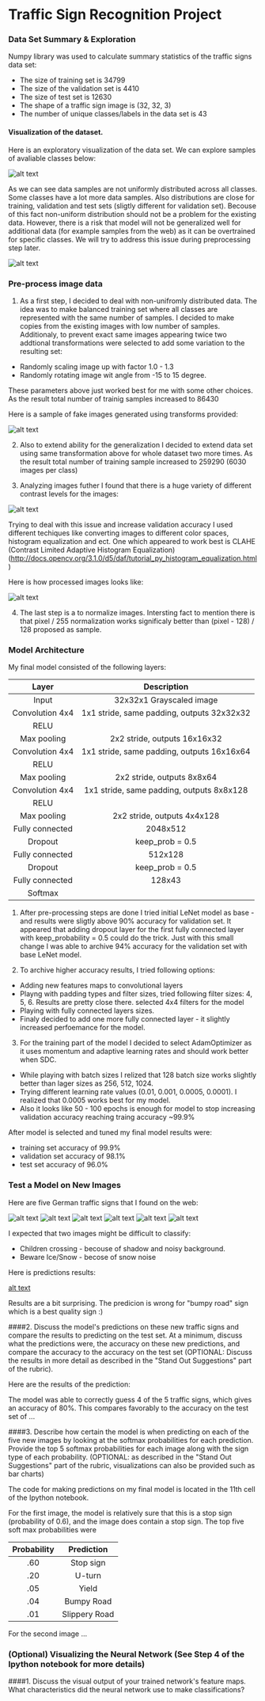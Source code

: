 # Traffic Sign Recognition Project


[//]: # (Image References)

[image1]: ./images/signs_samples.png "Signs sample"
[image2]: ./images/signs_distribution.png "Signs distribution"
[image3]: ./images/transform_samples.png "Transformed images"
[image4]: ./images/samples.png "Samples"
[image5]: ./images/processed_signs.png "Processed signs"
[image6]: ./web_samples/sample1.png "Traffic Sign 1"
[image7]: ./web_samples/sample2.png "Traffic Sign 2"
[image8]: ./web_samples/sample3.png "Traffic Sign 3"
[image9]: ./web_samples/sample4.png "Traffic Sign 4"
[image10]: ./web_samples/sample5.png "Traffic Sign 5"
[image11]: ./web_samples/sample6.png "Traffic Sign 6"
[image12]: ./images/predictions.png "Predictions"
[image13]: ./images/softmax_predictions.png "Softmax predictions"


### Data Set Summary & Exploration

Numpy library was used to calculate summary statistics of the traffic
signs data set:

* The size of training set is 34799
* The size of the validation set is 4410
* The size of test set is 12630
* The shape of a traffic sign image is (32, 32, 3)
* The number of unique classes/labels in the data set is 43

#### Visualization of the dataset.

Here is an exploratory visualization of the data set.  We can explore samples of avaliable classes below:  

![alt text][image1]

As we can see data samples are not uniformly distributed across all classes. Some classes have a lot more data samples. Also distributions are close for training, validation and test sets (sligtly different for validation set). Becouse of this fact non-uniform distribution should not be a problem for the existing data. However, there is a risk that model will not be generalized well for additional data (for example samples from the web) as it can be overtrained for specific classes. We will try to address this issue during preprocessing step later.

![alt text][image2]

### Pre-process image data 

1. As a first step, I decided to deal with non-unifromly distributed data. The idea was to make balanced training set where all classes are represented with the same number of samples. I decided to make copies from the existing images with low number of samples. Additionaly, to prevent exact same images appearing twice two addtional transformations were selected to add some variation to the resulting set:
* Randomly scaling image up with factor 1.0 - 1.3
* Randomly rotating image wit angle from -15 to 15 degree.

 These parameters above just worked best for me with some other choices. 
 As the result total number of trainig samples increased to 86430
 
 Here is a sample of fake images generated using transforms provided:
 
![alt text][image3]

2. Also to extend ability for the generalization I decided to extend data set using same transformation above for whole dataset two more times. As the result total number of training sample increased to 259290 (6030 images per class)

3. Analyzing images futher I found that there is a huge variety of different contrast levels for the images:

![alt text][image4]

 Trying to deal with this issue and increase validation accuracy I used different techiques like converting images to different color    spaces, histogram equalization and ect. One which appeared to work best is CLAHE (Contrast Limited Adaptive Histogram Equalization)(http://docs.opencv.org/3.1.0/d5/daf/tutorial_py_histogram_equalization.html)  
 
 Here is how processed images looks like:

![alt text][image5]

4. The last step is a to normalize images. Intersting fact to mention there is that pixel / 255  normalization works significaly better than (pixel - 128) / 128 proposed as sample.  

### Model Architecture  

My final model consisted of the following layers:

| Layer         		|     Description	        					| 
|:---------------------:|:---------------------------------------------:| 
| Input         		| 32x32x1 Grayscaled image   							| 
| Convolution 4x4     	| 1x1 stride, same padding, outputs 32x32x32 	|
| RELU					|												|
| Max pooling	      	| 2x2 stride,  outputs 16x16x32 |
| Convolution 4x4     	| 1x1 stride, same padding, outputs 16x16x64 	|
| RELU					|												|
| Max pooling	      	| 2x2 stride,  outputs 8x8x64 |
| Convolution 4x4     	| 1x1 stride, same padding, outputs 8x8x128 	|
| RELU					|												|
| Max pooling	      	| 2x2 stride,  outputs 4x4x128 |
| Fully connected		| 2048x512        									|
| Dropout | keep_prob = 0.5        									|
| Fully connected		| 512x128        									|
| Dropout | keep_prob = 0.5        									|
| Fully connected		| 128x43        									|
| Softmax				|       									|

1. After pre-processing steps are done I tried initial LeNet model as base - and results were sligtly above 90% accuracy for validation set. It appeared that adding  dropout layer for the first fully connected layer with keep_probability = 0.5 could do the trick. Just with this small change I was able to archive 94% accuracy for the validation set with base LeNet model. 

2. To archive higher accuracy results, I tried following options:
 * Adding new features maps to convolutional layers
 * Playng with padding types and filter sizes, tried following filter sizes: 4, 5, 6. Results are pretty close there. selected 4x4 filters for the model
 * Playing with fully connected layers sizes.
 * Finaly decided to add one more fully connected layer - it slightly increased perfoemance for the model.

3. For the training part of the model I decided to select AdamOptimizer as it uses momentum and adaptive learning rates and should work better when SDC.
  * While playing with batch sizes I relized that 128 batch size works slightly better than lager sizes as 256, 512, 1024. 
  * Trying different learning rate values (0.01, 0.001, 0.0005, 0.0001). I realized that 0.0005 works best for my model.
  * Also it looks like 50 - 100 epochs is enough for model to stop increasing validation accuracy reaching traing accuracy ~99.9%
 
After model is selected and tuned my final model results were:
* training set accuracy of 99.9%
* validation set accuracy of 98.1%
* test set accuracy of 96.0%

### Test a Model on New Images

Here are five German traffic signs that I found on the web:

![alt text][image6] ![alt text][image7] ![alt text][image8] 
![alt text][image9] ![alt text][image10] ![alt text][image11]

I expected that two images might be difficult to classify:
 * Children crossing - becouse of shadow and noisy background.
 * Beware Ice/Snow - becose of snow noise

Here is predictions results:

[alt text][image12]

Results are a bit surprising. The predicion is wrong for "bumpy road" sign which is a best quality sign :) 


####2. Discuss the model's predictions on these new traffic signs and compare the results to predicting on the test set. At a minimum, discuss what the predictions were, the accuracy on these new predictions, and compare the accuracy to the accuracy on the test set (OPTIONAL: Discuss the results in more detail as described in the "Stand Out Suggestions" part of the rubric).

Here are the results of the prediction:



The model was able to correctly guess 4 of the 5 traffic signs, which gives an accuracy of 80%. This compares favorably to the accuracy on the test set of ...

####3. Describe how certain the model is when predicting on each of the five new images by looking at the softmax probabilities for each prediction. Provide the top 5 softmax probabilities for each image along with the sign type of each probability. (OPTIONAL: as described in the "Stand Out Suggestions" part of the rubric, visualizations can also be provided such as bar charts)

The code for making predictions on my final model is located in the 11th cell of the Ipython notebook.

For the first image, the model is relatively sure that this is a stop sign (probability of 0.6), and the image does contain a stop sign. The top five soft max probabilities were

| Probability         	|     Prediction	        					| 
|:---------------------:|:---------------------------------------------:| 
| .60         			| Stop sign   									| 
| .20     				| U-turn 										|
| .05					| Yield											|
| .04	      			| Bumpy Road					 				|
| .01				    | Slippery Road      							|


For the second image ... 

### (Optional) Visualizing the Neural Network (See Step 4 of the Ipython notebook for more details)
####1. Discuss the visual output of your trained network's feature maps. What characteristics did the neural network use to make classifications?


